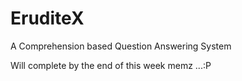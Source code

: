 # EruditeX
A Comprehension based Question Answering System

Will complete by the end of this week memz ...:P
